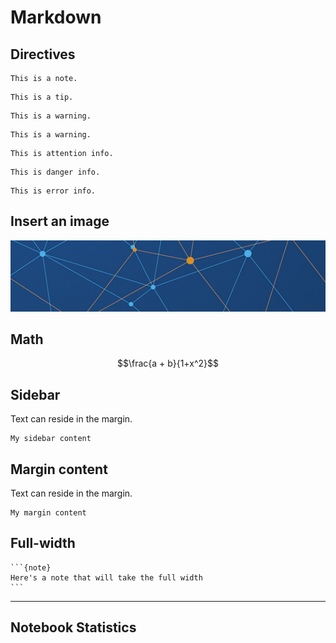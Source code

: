 # Markdown

## Directives

```{note}
This is a note.
```

```{tip}
This is a tip.
```

```{warning}
This is a warning.
```

```{caution}
This is a warning.
```

```{attention}
This is attention info.
```

```{danger}
This is danger info.
```

```{error}
This is error info.
```

## Insert an image

![](../logo.png)

## Math
$$\frac{a + b}{1+x^2}$$


## Sidebar
Text can reside in the margin.

```{sidebar} My sidebar title
My sidebar content
```

## Margin content

Text can reside in the margin.

```{margin} An optional title
My margin content
```

## Full-width

````{div} full-width
```{note}
Here's a note that will take the full width
```
````

--- 
## Notebook Statistics

```{nb-exec-table}
```